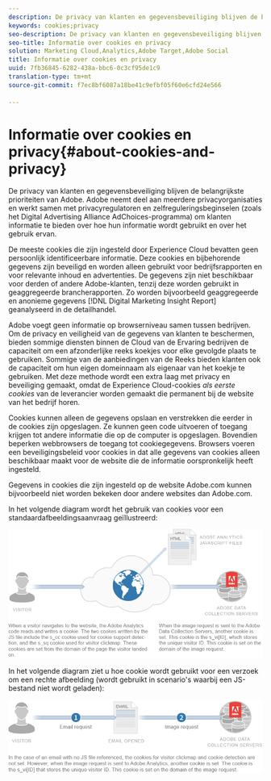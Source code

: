 ```yaml
---
description: De privacy van klanten en gegevensbeveiliging blijven de belangrijkste prioriteiten van Adobe. Adobe neemt deel aan meerdere privacyorganisaties en werkt samen met privacyregulatoren en zelfreguleringsbeginselen (zoals het Digital Advertising Alliance AdChoices-programma) om klanten informatie te bieden over hoe hun informatie wordt gebruikt en over het gebruik ervan.
keywords: cookies;privacy
seo-description: De privacy van klanten en gegevensbeveiliging blijven de belangrijkste prioriteiten van Adobe. Adobe neemt deel aan meerdere privacyorganisaties en werkt samen met privacyregulatoren en zelfreguleringsbeginselen (zoals het Digital Advertising Alliance AdChoices-programma) om klanten informatie te bieden over hoe hun informatie wordt gebruikt en over het gebruik ervan.
seo-title: Informatie over cookies en privacy
solution: Marketing Cloud,Analytics,Adobe Target,Adobe Social
title: Informatie over cookies en privacy
uuid: 7fb36845-6282-438a-bbc6-0c3cf95de1c9
translation-type: tm+mt
source-git-commit: f7ec8bf6087a18be41c9efbf05f60e6cfd24e566

---
```



# Informatie over cookies en privacy{#about-cookies-and-privacy}

De privacy van klanten en gegevensbeveiliging blijven de belangrijkste prioriteiten van Adobe. Adobe neemt deel aan meerdere privacyorganisaties en werkt samen met privacyregulatoren en zelfreguleringsbeginselen (zoals het Digital Advertising Alliance AdChoices-programma) om klanten informatie te bieden over hoe hun informatie wordt gebruikt en over het gebruik ervan.

De meeste cookies die zijn ingesteld door Experience Cloud bevatten geen persoonlijk identificeerbare informatie. Deze cookies en bijbehorende gegevens zijn beveiligd en worden alleen gebruikt voor bedrijfsrapporten en voor relevante inhoud en advertenties. De gegevens zijn niet beschikbaar voor derden of andere Adobe-klanten, tenzij deze worden gebruikt in geaggregeerde brancherapporten. Zo worden bijvoorbeeld geaggregeerde en anonieme gegevens [!DNL Digital Marketing Insight Report] geanalyseerd in de detailhandel.

Adobe voegt geen informatie op browserniveau samen tussen bedrijven. Om de privacy en veiligheid van de gegevens van klanten te beschermen, bieden sommige diensten binnen de Cloud van de Ervaring bedrijven de capaciteit om een afzonderlijke reeks koekjes voor elke gevolgde plaats te gebruiken. Sommige van de aanbiedingen van de Reeks bieden klanten ook de capaciteit om hun eigen domeinnaam als eigenaar van het koekje te gebruiken. Met deze methode wordt een extra laag met privacy en beveiliging gemaakt, omdat de Experience Cloud-cookies *als eerste cookies* van de leverancier worden gemaakt die permanent bij de website van het bedrijf horen.

Cookies kunnen alleen de gegevens opslaan en verstrekken die eerder in de cookies zijn opgeslagen. Ze kunnen geen code uitvoeren of toegang krijgen tot andere informatie die op de computer is opgeslagen. Bovendien beperken webbrowsers de toegang tot cookiegegevens. Browsers voeren een beveiligingsbeleid voor cookies in dat alle gegevens van cookies alleen beschikbaar maakt voor de website die de informatie oorspronkelijk heeft ingesteld.

Gegevens in cookies die zijn ingesteld op de website Adobe.com kunnen bijvoorbeeld niet worden bekeken door andere websites dan Adobe.com.

In het volgende diagram wordt het gebruik van cookies voor een standaardafbeeldingsaanvraag geïllustreerd:

![](assets/CookiesProcessGraphic-01.png)

In het volgende diagram ziet u hoe cookie wordt gebruikt voor een verzoek om een rechte afbeelding (wordt gebruikt in scenario&#39;s waarbij een JS-bestand niet wordt geladen):

![](assets/CookiesProcessGraphic2.png)

